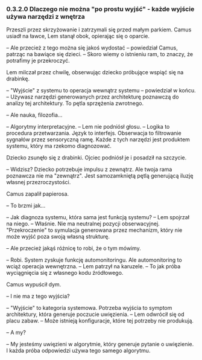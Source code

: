 ### 0.3.2.0 Dlaczego nie można "po prostu wyjść" - każde wyjście używa narzędzi z wnętrza

Przeszli przez skrzyżowanie i zatrzymali się przed małym parkiem. Camus usiadł na ławce, Lem stanął obok, opierając się o oparcie.

– Ale przecież z tego można się jakoś wydostać – powiedział Camus, patrząc na bawiące się dzieci. – Skoro wiemy o istnieniu ram, to znaczy, że potrafimy je przekroczyć.

Lem milczał przez chwilę, obserwując dziecko próbujące wspiąć się na drabinkę.

– "Wyjście" z systemu to operacja wewnątrz systemu – powiedział w końcu. – Używasz narzędzi generowanych przez architekturę poznawczą do analizy tej architektury. To pętla sprzężenia zwrotnego.

– Ale nauka, filozofia...

– Algorytmy interpretacyjne. – Lem nie podniósł głosu. – Logika to procedura przetwarzania. Język to interfejs. Obserwacja to filtrowanie sygnałów przez sensoryczną ramę. Każde z tych narzędzi jest produktem systemu, który ma rzekomo diagnozować.

Dziecko zsunęło się z drabinki. Ojciec podniósł je i posadził na szczycie.

– Widzisz? Dziecko potrzebuje impulsu z zewnątrz. Ale twoja rama poznawcza nie ma "zewnątrz". Jest samozamkniętą pętlą generującą iluzję własnej przezroczystości.

Camus zapalił papierosa.

– To brzmi jak...

– Jak diagnoza systemu, która sama jest funkcją systemu? – Lem spojrzał na niego. – Właśnie. Nie ma neutralnej pozycji obserwacyjnej. "Przekroczenie" to symulacja generowana przez mechanizm, który nie może wyjść poza swoją własną strukturę.

– Ale przecież jakąś różnicę to robi, że o tym mówimy.

– Robi. System zyskuje funkcję automonitoringu. Ale automonitoring to wciąż operacja wewnętrzna. – Lem patrzył na karuzele. – To jak próba wyciągnięcia się z własnego kodu źródłowego.

Camus wypuścił dym.

– I nie ma z tego wyjścia?

– "Wyjście" to kategoria systemowa. Potrzeba wyjścia to symptom architektury, która generuje poczucie uwięzienia. – Lem odwrócił się od placu zabaw. – Może istnieją konfiguracje, które tej potrzeby nie produkują.

– A my?

– My jesteśmy uwięzieni w algorytmie, który generuje pytanie o uwięzienie. I każda próba odpowiedzi używa tego samego algorytmu.
